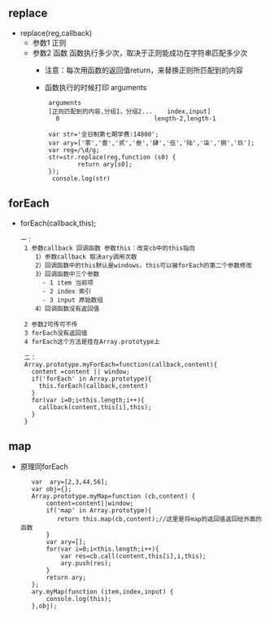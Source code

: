 ## replace- replace(reg,callback)  - 参数1 正则  - 参数2 函数 函数执行多少次，取决于正则能成功在字符串匹配多少次    - 注意：每次用函数的返回值return，来替换正则所匹配到的内容    - 函数执行的时候打印 arguments                     arguments           [正则匹配到的内容,分组1，分组2...    index,input]             0                          length-2,length-1                        var str='全日制第七期学费:14800';           var ary=['零','壹','贰','叁','肆','伍','陆','柒','捌','玖'];           var reg=/\d/g;           str=str.replace(reg,function (s0) {                   return ary[s0];           });            console.log(str)            ## forEach - forEach(callback,this);           一：        1 参数callback 回调函数 参数this：改变cb中的this指向           1）参数callback 取决ary调用次数           2）回调函数中的this默认是windows，this可以被forEach的第二个参数修改           3）回调函数中三个参数             - 1 item 当前项             - 2 index 索引             - 3 input 原始数组           4）回调函数没有返回值                   2 参数2可传可不传        3 forEach没有返回值        4 forEach这个方法是挂在Array.prototype上           二：        Array.prototype.myForEach=function(callback,content){          content =content || window;          if('forEach' in Array.prototype){            this.forEach(callback,content)          }          for(var i=0;i<this.length;i++){            callback(content,this[i],this);          }        }        ## map  - 原理同forEach            var  ary=[2,3,44,56];          var obj={};          Array.prototype.myMap=function (cb,content) {              content=content||window;              if('map' in Array.prototype){                 return this.map(cb,content);//这里是将map的返回值返回给外面的函数              }              var ary=[];              for(var i=0;i<this.length;i++){                  var res=cb.call(content,this[i],i,this);                  ary.push(res);              }              return ary;          };          ary.myMap(function (item,index,input) {              console.log(this);          },obj);